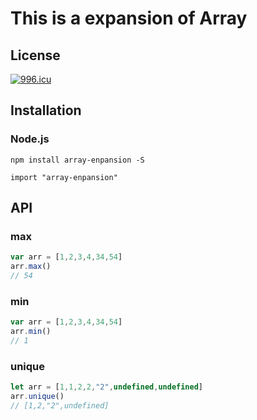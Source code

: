 # This is a expansion of Array

## License
[![996.icu](https://img.shields.io/badge/link-996.icu-red.svg)](https://996.icu)

## Installation

### Node.js

    npm install array-enpansion -S

    import "array-enpansion"

## API

### max

```js
var arr = [1,2,3,4,34,54]
arr.max()
// 54
```

### min

```js
var arr = [1,2,3,4,34,54]
arr.min()
// 1
```

### unique

```js
let arr = [1,1,2,2,"2",undefined,undefined]
arr.unique()
// [1,2,"2",undefined]
```
